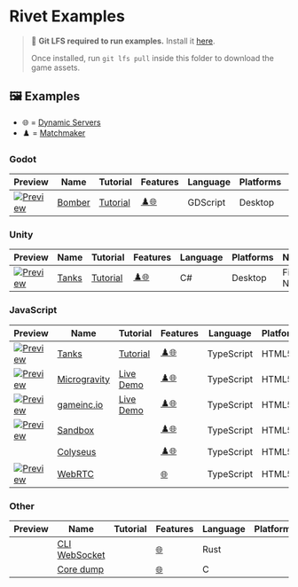 # Rivet Examples

> 💾 **Git LFS required to run examples.** Install it [here](https://git-lfs.github.com/).
>
> Once installed, run `git lfs pull` inside this folder to download the game assets.

## 🖼️ Examples

- 🌐 = [Dynamic Servers](https://rivet.gg/docs/dynamic-servers)
- ♟️ = [Matchmaker](https://rivet.gg/docs/matchmaker)



### Godot

| Preview | Name | Tutorial | Features | Language | Platforms | Networking |
| ------- | ---- | -------- | -------- | -------- | --------- | ---------- |
| [![Preview](./godot/bomber/_media/preview_200.png)](./godot/bomber/) | [Bomber](./godot/bomber) | [Tutorial](https://rivet.gg/learn/godot/tutorials/crash-course)  | [♟️](https://rivet.gg/docs/matchmaker "♟️ Matchmaker")[🌐](https://rivet.gg/docs/dynamic-servers "🌐 Dynamic Servers") | GDScript | Desktop | High-Level Multiplayer |



### Unity

| Preview | Name | Tutorial | Features | Language | Platforms | Networking |
| ------- | ---- | -------- | -------- | -------- | --------- | ---------- |
| [![Preview](./unity/tanks-fishnet/_media/preview_200.png)](./unity/tanks-fishnet/) | [Tanks](./unity/tanks-fishnet) | [Tutorial](https://rivet.gg/learn/unity/tutorials/fishnet/crash-course)  | [♟️](https://rivet.gg/docs/matchmaker "♟️ Matchmaker")[🌐](https://rivet.gg/docs/dynamic-servers "🌐 Dynamic Servers") | C# | Desktop | Fish-Networking |



### JavaScript

| Preview | Name | Tutorial | Features | Language | Platforms | Networking | Rendering |
| ------- | ---- | -------- | -------- | -------- | --------- | ---------- | --------- |
| [![Preview](./javascript/tanks-socketio-canvas/_media/preview_200.png)](./javascript/tanks-socketio-canvas/) | [Tanks](./javascript/tanks-socketio-canvas) | [Tutorial](https://rivet.gg/learn/html5/tutorials/tanks-canvas-socketio)  | [♟️](https://rivet.gg/docs/matchmaker "♟️ Matchmaker")[🌐](https://rivet.gg/docs/dynamic-servers "🌐 Dynamic Servers") | TypeScript | HTML5 | Socket.IO | Canvas |
| [![Preview](./javascript/microgravity.io/_media/preview_200.png)](./javascript/microgravity.io/) | [Microgravity](./javascript/microgravity.io) |  [Live Demo](https://microgravity.io) | [♟️](https://rivet.gg/docs/matchmaker "♟️ Matchmaker")[🌐](https://rivet.gg/docs/dynamic-servers "🌐 Dynamic Servers") | TypeScript | HTML5 | Socket.IO | Canvas |
| [![Preview](./javascript/gameinc.io/_media/preview_200.png)](./javascript/gameinc.io/) | [gameinc.io](./javascript/gameinc.io) |  [Live Demo](https://gameinc.io) | [♟️](https://rivet.gg/docs/matchmaker "♟️ Matchmaker")[🌐](https://rivet.gg/docs/dynamic-servers "🌐 Dynamic Servers") | TypeScript | HTML5 | Socket.IO | DOM |
| [![Preview](./javascript/sandbox/_media/preview_200.png)](./javascript/sandbox/) | [Sandbox](./javascript/sandbox) |   | [♟️](https://rivet.gg/docs/matchmaker "♟️ Matchmaker")[🌐](https://rivet.gg/docs/dynamic-servers "🌐 Dynamic Servers") | TypeScript | HTML5 | Socket.IO | DOM |
|  | [Colyseus](./javascript/colyseus) |   | [♟️](https://rivet.gg/docs/matchmaker "♟️ Matchmaker")[🌐](https://rivet.gg/docs/dynamic-servers "🌐 Dynamic Servers") | TypeScript | HTML5 | Colyseus |  |
| [![Preview](./javascript/webrtc/_media/preview_200.png)](./javascript/webrtc/) | [WebRTC](./javascript/webrtc) |   | [🌐](https://rivet.gg/docs/dynamic-servers "🌐 Dynamic Servers") | TypeScript | HTML5 | WebRTC |  |



### Other

| Preview | Name | Tutorial | Features | Language | Platforms | Networking | Rendering |
| ------- | ---- | -------- | -------- | -------- | --------- | ---------- | --------- |
|  | [CLI WebSocket](./rust/cli-websocket) |   | [🌐](https://rivet.gg/docs/dynamic-servers "🌐 Dynamic Servers") | Rust |  | WebSocket |  |
|  | [Core dump](./c/coredump) |   | [🌐](https://rivet.gg/docs/dynamic-servers "🌐 Dynamic Servers") | C |  |  |  |


